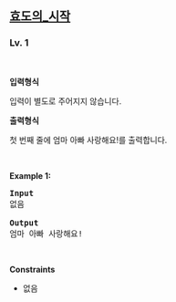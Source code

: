 <h2><a href="https://softeer.ai/practice/7724">효도의_시작</a></h2><h3>Lv. 1</h3>
<br/><p><strong>입력형식</strong><p>입력이 별도로 주어지지 않습니다.</p></p><p><strong>출력형식</strong><p>첫 번째 줄에 엄마 아빠 사랑해요!를 출력합니다.</p></p>
<br/><p><strong class="example">Example 1:</strong>
<pre><strong>Input
</strong>없음
<strong>
Output
</strong>엄마 아빠 사랑해요!
</pre></p>
<br/><p><strong>Constraints</strong><ul><li><p class="qti-paragraph" dir="ltr"><span>없음</span></p></li></ul></p>